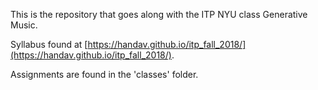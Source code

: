 This is the repository that goes along with the ITP NYU class Generative Music.

Syllabus found at [https://handav.github.io/itp_fall_2018/](https://handav.github.io/itp_fall_2018/).

Assignments are found in the 'classes' folder.